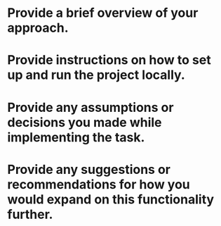 # Provide a brief overview of your approach.


# Provide instructions on how to set up and run the project locally.


# Provide any assumptions or decisions you made while implementing the task.


# Provide any suggestions or recommendations for how you would expand on this functionality further. 